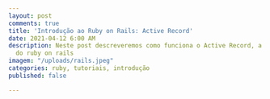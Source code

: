 ```yaml
---
layout: post
comments: true
title: 'Introdução ao Ruby on Rails: Active Record'
date: 2021-04-12 6:00 AM
description: Neste post descreveremos como funciona o Active Record, a parte de modelos
  do ruby on rails
imagem: "/uploads/rails.jpeg"
categories: ruby, tutoriais, introdução
published: false

---
```

